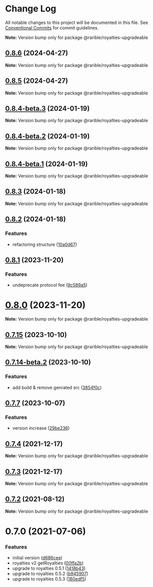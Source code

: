 # Change Log

All notable changes to this project will be documented in this file.
See [Conventional Commits](https://conventionalcommits.org) for commit guidelines.

**Note:** Version bump only for package @rarible/royalties-upgradeable

## [0.8.6](https://github.com/rariblecom/protocol-contracts/compare/v0.8.1...v0.8.6) (2024-04-27)

**Note:** Version bump only for package @rarible/royalties-upgradeable

## [0.8.5](https://github.com/rariblecom/protocol-contracts/compare/v0.8.1...v0.8.5) (2024-04-27)

**Note:** Version bump only for package @rarible/royalties-upgradeable

## [0.8.4-beta.3](https://github.com/rariblecom/protocol-contracts/compare/v0.8.4-beta.2...v0.8.4-beta.3) (2024-01-19)

**Note:** Version bump only for package @rarible/royalties-upgradeable

## [0.8.4-beta.2](https://github.com/rariblecom/protocol-contracts/compare/v0.8.4-beta.1...v0.8.4-beta.2) (2024-01-19)

**Note:** Version bump only for package @rarible/royalties-upgradeable

## [0.8.4-beta.1](https://github.com/rariblecom/protocol-contracts/compare/v0.8.3...v0.8.4-beta.1) (2024-01-19)

**Note:** Version bump only for package @rarible/royalties-upgradeable

## [0.8.3](https://github.com/rariblecom/protocol-contracts/compare/v0.8.2...v0.8.3) (2024-01-18)

**Note:** Version bump only for package @rarible/royalties-upgradeable

## [0.8.2](https://github.com/rariblecom/protocol-contracts/compare/v0.8.1...v0.8.2) (2024-01-18)

### Features

- refactoring structure ([10a0d67](https://github.com/rariblecom/protocol-contracts/commit/10a0d673d9a589aa8e341ea5e3aa9c0657cabe2d))

## [0.8.1](https://github.com/rariblecom/protocol-contracts/compare/v0.7.15...v0.8.1) (2023-11-20)

### Features

- undeprecate protocol fee ([9c589a5](https://github.com/rariblecom/protocol-contracts/commit/9c589a57028b2f541245f0e96557c535d1740bf9))

# [0.8.0](https://github.com/rariblecom/protocol-contracts/compare/v0.7.15...v0.8.0) (2023-11-20)

**Note:** Version bump only for package @rarible/royalties-upgradeable

## [0.7.15](https://github.com/rariblecom/protocol-contracts/compare/v0.7.14-beta.3...v0.7.15) (2023-10-10)

**Note:** Version bump only for package @rarible/royalties-upgradeable

## [0.7.14-beta.2](https://github.com/rariblecom/protocol-contracts/compare/v0.7.14-beta.1...v0.7.14-beta.2) (2023-10-10)

### Features

- add build & remove genrated src ([3854f0c](https://github.com/rariblecom/protocol-contracts/commit/3854f0c2581a721e079215ad0cdcec4680bca9fd))

## [0.7.7](https://github.com/rariblecom/protocol-contracts/compare/v0.3.0-beta7...v0.7.7) (2023-10-07)

### Features

- version increase ([29be236](https://github.com/rariblecom/protocol-contracts/commit/29be236fdfefbabf0922457a9fdc3e0a219088bd))

## [0.7.4](https://github.com/rariblecom/protocol-contracts/compare/@rarible/royalties-upgradeable@0.7.2...@rarible/royalties-upgradeable@0.7.4) (2021-12-17)

**Note:** Version bump only for package @rarible/royalties-upgradeable

## [0.7.3](https://github.com/rariblecom/protocol-contracts/compare/@rarible/royalties-upgradeable@0.7.2...@rarible/royalties-upgradeable@0.7.3) (2021-12-17)

**Note:** Version bump only for package @rarible/royalties-upgradeable

## [0.7.2](https://github.com/rariblecom/protocol-contracts/compare/@rarible/royalties-upgradeable@0.7.0...@rarible/royalties-upgradeable@0.7.2) (2021-08-12)

**Note:** Version bump only for package @rarible/royalties-upgradeable

# 0.7.0 (2021-07-06)

### Features

- initial version ([d686cee](https://github.com/rariblecom/protocol-contracts/commit/d686ceef68ae25045603a0199b25d5f951a56829))
- royalties v2 getRoyalties ([00ffa2b](https://github.com/rariblecom/protocol-contracts/commit/00ffa2b4ea0e503ae073a391d39538898cc529da))
- upgrade to royalties 0.5.1 ([1418b43](https://github.com/rariblecom/protocol-contracts/commit/1418b435e7798fc5b601ca4b5d3767e8ce7d5edc))
- upgrade to royalties 0.5.2 ([b945907](https://github.com/rariblecom/protocol-contracts/commit/b945907f429e92714bf48c9f911d7764ab9fbf3f))
- upgrade to royalties 0.5.3 ([180edf5](https://github.com/rariblecom/protocol-contracts/commit/180edf5a011b92db5a3b6b9200cb8b1647588164))
